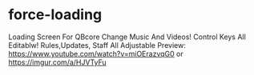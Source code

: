 # force-loading
Loading Screen For QBcore
Change Music And Videos!
Control Keys All Editablw!
Rules,Updates, Staff All Adjustable
Preview: https://www.youtube.com/watch?v=miOErazvqG0 or https://imgur.com/a/HJVTyFu
